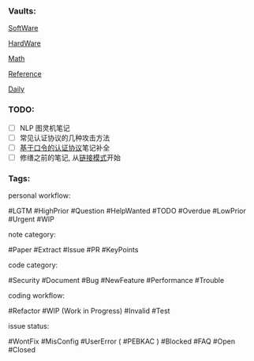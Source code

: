 ### Vaults:

[SoftWare](obsidian://open?vault=SoftWare)

[HardWare](obsidian://open?vault=HardWare)

[Math](obsidian://open?vault=Math)

[Reference](obsidian://open?vault=Reference)

[Daily](obsidian://open?vault=Daily)

### TODO:

- [ ] NLP 图灵机笔记
- [ ] 常见认证协议的几种攻击方法
- [ ] [基于口令的认证协议](密码学/6%20安全协议/基于口令的认证协议.md)笔记补全
- [ ] 修缮之前的笔记, 从[链接模式](密码学/1%20分组密码/链接模式.md)开始

### Tags:

personal workflow:

 #LGTM #HighPrior #Question #HelpWanted #TODO #Overdue #LowPrior #Urgent #WIP 

note category:

 #Paper #Extract #Issue #PR #KeyPoints

code category:

 #Security #Document #Bug #NewFeature #Performance #Trouble

coding workflow:

 #Refactor #WIP (Work in Progress) #Invalid #Test
 
issue status:

 #WontFix #MisConfig #UserError ( #PEBKAC ) #Blocked #FAQ #Open #Closed
